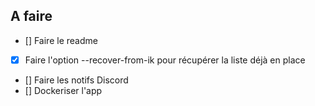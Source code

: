 ## A faire

 - [] Faire le readme
 - [x] Faire l'option --recover-from-ik pour récupérer la liste déjà en place
 - [] Faire les notifs Discord
 - [] Dockeriser l'app

